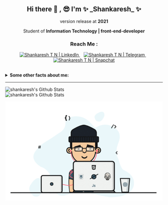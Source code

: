 <h2 align="center">Hi there 👋 , 😎  I'm ✨ _Shankaresh_ ✨ </h2>
<p align="center">version release at <b>2021</b></p>

<p align="center">Student of <b>Information Technology | front-end-developer</b> </p>

<h3 align="center"> Reach Me :</h3>

<p align="center">
<a href="https://www.linkedin.com/in/shankaresh-t-n-9186a6160">
<img alt="Shankaresh T N | LinkedIn" width="30px" src="https://cdn.jsdelivr.net/npm/simple-icons@v3/icons/linkedin.svg" />
</a>
&nbsp;&nbsp;
<a href="https://t.me/shankaresh">
<img alt="Shankaresh T N | Telegram" width="30px" src="https://cdn.jsdelivr.net/npm/simple-icons@v3/icons/telegram.svg" />
</a>
&nbsp;&nbsp;
<a href="https://www.snapchat.com/add/gowda0511">
<img alt="Shankaresh T N | Snapchat" width="30px" src="https://cdn.jsdelivr.net/npm/simple-icons@v3/icons/snapchat.svg" />
</a>
</p>
<br>

<details>
  <summary> <b>Some other facts about me: </b> </summary>
  <br>
  
  - I am <b>commit -m "learning & self-development"</b> so that consistently achieve better branch
  - I am <b>flexible</b> in my working hours, being able to work evenings and weekends
  - I enjoy a <b>collaborative</b> atmosphere
</details>
<hr>

<img align="left" width="450px" alt="shankaresh's Github Stats" src="https://github-readme-stats.codestackr.vercel.app/api?username=shankaresh&show_icons=true&hide_border=true&hide=issues"/>
<img alt="shankaresh's Github Stats" src="https://github-readme-stats.vercel.app/api/top-langs/?username=shankaresh&layout=compact&hide_border=true"/>

<p align="center">
<img src="https://github.com/shankaresh/shankaresh/blob/master/dx.gif" alt="me"/>
</p>

<!--
**shankaresh/shankaresh** is a ✨ _special_ ✨ repository because its `README.md` (this file) appears on your GitHub profile.

Here are some ideas to get you started:

- 🔭 I’m currently working on ...
- 🌱 I’m currently learning ...
- 👯 I’m looking to collaborate on ...
- 🤔 I’m looking for help with ...
- 💬 Ask me about ...
- 📫 How to reach me: ...
- 😄 Pronouns: ...
- ⚡ Fun fact: ...
-->

